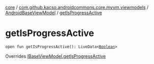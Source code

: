 [core](../../index.md) / [com.github.kacso.androidcommons.core.mvvm.viewmodels](../index.md) / [AndroidBaseViewModel](index.md) / [getIsProgressActive](./get-is-progress-active.md)

# getIsProgressActive

`open fun getIsProgressActive(): LiveData<`[`Boolean`](https://kotlinlang.org/api/latest/jvm/stdlib/kotlin/-boolean/index.html)`>`

Overrides [IBaseViewModel.getIsProgressActive](../-i-base-view-model/get-is-progress-active.md)

